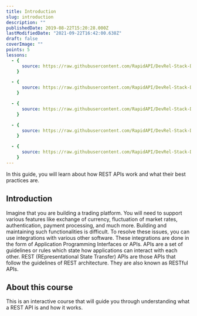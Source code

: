 ```yaml
---
title: Introduction
slug: introduction
description: ""
publishedDate: 2019-08-22T15:20:28.000Z
lastModifiedDate: "2021-09-22T16:42:00.638Z"
draft: false
coverImage: ""
points: 5
lessons:
  - {
      source: https://raw.githubusercontent.com/RapidAPI/DevRel-Stack-Data/dev/learn/courses/learn-rest-apis/modules/introduction/lessons/2021-09-22-what-is-an-api.md,
    }

  - {
      source: https://raw.githubusercontent.com/RapidAPI/DevRel-Stack-Data/dev/learn/courses/learn-rest-apis/modules/introduction/lessons/2021-09-22-what-is-a-rest-api.md,
    }

  - {
      source: https://raw.githubusercontent.com/RapidAPI/DevRel-Stack-Data/dev/learn/courses/learn-rest-apis/modules/introduction/lessons/2021-09-22-principles-of-rest-api-design.md,
    }

  - {
      source: https://raw.githubusercontent.com/RapidAPI/DevRel-Stack-Data/dev/learn/courses/learn-rest-apis/modules/introduction/lessons/2021-09-22-how-does-a-rest-api-work.md,
    }

  - {
      source: https://raw.githubusercontent.com/RapidAPI/DevRel-Stack-Data/dev/learn/courses/learn-rest-apis/modules/introduction/lessons/2021-09-22-versioning-rest-apis.md,
    }
---
```


<Lead>In this guide, you will learn about how REST APIs work and what their best practices are.</Lead>

## Introduction

Imagine that you are building a trading platform. You will need to support various features like exchange of currency, fluctuation of market rates, authentication, payment processing, and much more. Building and maintaining such functionalities is difficult. To resolve these issues, you can use integrations with various other software. These integrations are done in the form of Application Programming Interfaces or APIs. APIs are a set of guidelines or rules which state how applications can interact with each other. REST (REpresentational State Transfer) APIs are those APIs that follow the guidelines of REST architecture. They are also known as RESTful APIs.

## About this course

This is an interactive course that will guide you through understanding what a REST API is and how it works.
